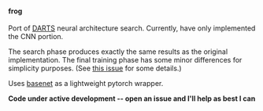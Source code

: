 #### frog

Port of [DARTS](https://github.com/quark0/darts) neural architecture search.  Currently, have only implemented the CNN portion.  

The search phase produces exactly the same results as the original implementation.  The final training phase has some minor differences for simplicity purposes.  (See [this issue](https://github.com/quark0/darts/issues/10) for some details.)

Uses [basenet](https://github.com/bkj/basenet) as a lightweight pytorch wrapper.

__Code under active development -- open an issue and I'll help as best I can__
